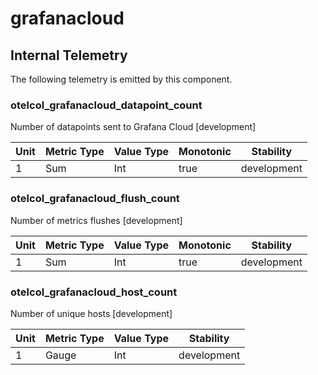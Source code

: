 [comment]: <> (Code generated by mdatagen. DO NOT EDIT.)

# grafanacloud

## Internal Telemetry

The following telemetry is emitted by this component.

### otelcol_grafanacloud_datapoint_count

Number of datapoints sent to Grafana Cloud [development]

| Unit | Metric Type | Value Type | Monotonic | Stability |
| ---- | ----------- | ---------- | --------- | --------- |
| 1 | Sum | Int | true | development |

### otelcol_grafanacloud_flush_count

Number of metrics flushes [development]

| Unit | Metric Type | Value Type | Monotonic | Stability |
| ---- | ----------- | ---------- | --------- | --------- |
| 1 | Sum | Int | true | development |

### otelcol_grafanacloud_host_count

Number of unique hosts [development]

| Unit | Metric Type | Value Type | Stability |
| ---- | ----------- | ---------- | --------- |
| 1 | Gauge | Int | development |
